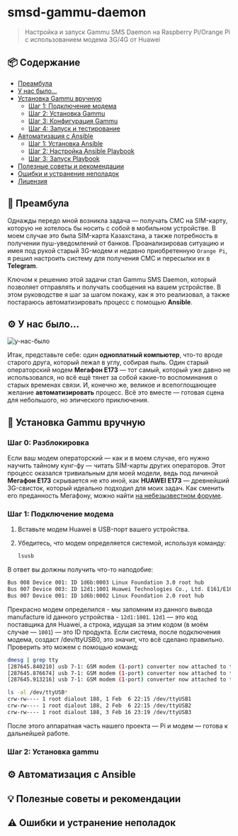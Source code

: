 # smsd-gammu-daemon

> Настройка и запуск Gammu SMS Daemon на Raspberry Pi/Orange Pi с использованием модема 3G/4G от Huawei

## 📦 Содержание

- [Преамбула](#-преамбула)
- [У нас было...](#-у-нас-было)
- [Установка Gammu вручную](#-установка-gammu-вручную)
  - [Шаг 1: Подключение модема](#шаг-1-подключение-модема)
  - [Шаг 2: Установка Gammu](#шаг-2-установка-gammu)
  - [Шаг 3: Конфигурация Gammu](#шаг-3-конфигурация-gammu)
  - [Шаг 4: Запуск и тестирование](#шаг-4-запуск-и-тестирование)
- [Автоматизация с Ansible](#автоматизация-с-ansible)
  - [Шаг 1: Установка Ansible](#шаг-1-установка-ansible)
  - [Шаг 2: Настройка Ansible Playbook](#шаг-2-настройка-ansible-playbook)
  - [Шаг 3: Запуск Playbook](#шаг-3-запуск-playbook)
- [Полезные советы и рекомендации](#полезные-советы-и-рекомендации)
- [Ошибки и устранение неполадок](#ошибки-и-устранение-неполадок)
- [Лицензия](#лицензия)

## 📝 Преамбула

Однажды передо мной возникла задача — получать СМС на SIM-карту, которую не хотелось бы носить с собой в мобильном устройстве. В моем случае это была SIM-карта Казахстана, а также потребность в получении пуш-уведомлений от банков. Проанализировав ситуацию и имея под рукой старый 3G-модем и недавно приобретенную `Orange Pi`, я решил настроить систему для получения СМС и пересылки их в **Telegram**.

Ключом к решению этой задачи стал Gammu SMS Daemon, который позволяет отправлять и получать сообщения на вашем устройстве. В этом руководстве я шаг за шагом покажу, как я это реализовал, а также постараюсь автоматизировать процесс с помощью **Ansible**.

## ⚙️ У нас было...

![у-нас-было](https://avatars.mds.yandex.net/get-vthumb/2455229/ec6a9a38a6eef596fa8105ce9c74b794/800x450)

Итак, представьте себе: один **одноплатный компьютер**, что-то вроде старого друга, который лежал в углу, собирая пыль. Один старый операторский модем **Мегафон Е173** — тот самый, который уже давно не использовался, но всё ещё тянет за собой какие-то воспоминания о старых временах связи. И, конечно же, великое и всепоглощающее желание **автоматизировать** процесс. Всё это вместе — готовая сцена для небольшого, но эпического приключения.


## 🚀 Установка Gammu вручную

### Шаг 0: Разблокировка

Если ваш модем операторский — как и в моем случае, его нужно научить тайному кунг-фу — читать SIM-карты других операторов. Этот процесс оказался тривиальным для моей модели, ведь под личиной **Мегафон Е173** скрывается не кто иной, как **HUAWEI E173** — древнейший 3G-свисток, который идеально подходил для моих задач. Как сменить его преданность Мегафону, можно найти [на небезызвестном форуме](https://4pda.to/forum/index.php?showtopic=256400).

### Шаг 1: Подключение модема

1. Вставьте модем Huawei в USB-порт вашего устройства.
2. Убедитесь, что модем определяется системой, используя команду:

   ```bash
   lsusb
   ```

  В ответ вы должны получить что-то наподобие:

  ```bash
  Bus 008 Device 001: ID 1d6b:0003 Linux Foundation 3.0 root hub
  Bus 007 Device 003: ID 12d1:1001 Huawei Technologies Co., Ltd. E161/E169/E620/E800 HSDPA Modem
  Bus 007 Device 001: ID 1d6b:0002 Linux Foundation 2.0 root hub
  ```

  Прекрасно модем определился - мы запомним из данного вывода manufacture id данного устройства - `12d1:1001`. `12d1` — это код поставщика для Huawei, а строка, идущая за этим кодом (в моём случае — `1001`) — это ID продукта.
  Если система, после подключения модема, создаст /dev/ttyUSB0, это значит, что всё сделано правильно. Проверить это можем с помощью команд:

   ```bash
   dmesg | grep tty
[287645.840210] usb 7-1: GSM modem (1-port) converter now attached to ttyUSB1
[287645.876674] usb 7-1: GSM modem (1-port) converter now attached to ttyUSB2
[287645.913216] usb 7-1: GSM modem (1-port) converter now attached to ttyUSB3

   ls -al /dev/ttyUSB*
crw-rw---- 1 root dialout 188, 1 Feb  6 22:15 /dev/ttyUSB1
crw-rw---- 1 root dialout 188, 2 Feb  6 22:15 /dev/ttyUSB2
crw-rw---- 1 root dialout 188, 3 Feb 16 23:19 /dev/ttyUSB3
   ```

После этого аппаратная часть нашего проекта — Pi и модем — готова к дальнейшей работе.

### Шаг 2: Установка gammu

## ⚙️ Автоматизация с Ansible
## 💡 Полезные советы и рекомендации
## ⚠️ Ошибки и устранение неполадок